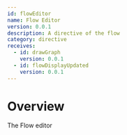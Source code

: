 ```yaml
---
id: flowEditor
name: Flow Editor
version: 0.0.1
description: A directive of the flow
category: directive
receives:
  - id: drawGraph
    version: 0.0.1
  - id: flowDisplayUpdated
    version: 0.0.1
---
```


# Overview
The Flow editor
